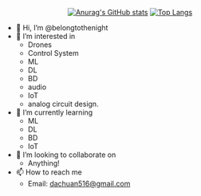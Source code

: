 <div align="center">
  
  <a href="">![Anurag's GitHub stats](https://github-readme-stats.vercel.app/api?username=belongtothenight&theme=codeSTACKr&show_icons=true)</a>
  <a href="">[![Top Langs](https://github-readme-stats.vercel.app/api/top-langs/?username=belongtothenight&theme=codeSTACKr&layout=compact)](https://github.com/anuraghazra/github-readme-stats)</a>

</div>

- 👋 Hi, I’m @belongtothenight
- 👀 I’m interested in 
  - Drones
  - Control System
  - ML
  - DL
  - BD
  - audio
  - IoT
  - analog circuit design.
- 🌱 I’m currently learning 
  - ML
  - DL
  - BD
  - IoT
- 💞️ I’m looking to collaborate on
  - Anything!
- 📫 How to reach me 
  - Email: dachuan516@gmail.com

<!---
belongtothenight/belongtothenight is a ✨ special ✨ repository because its `README.md` (this file) appears on your GitHub profile.
You can click the Preview link to take a look at your changes.
--->
